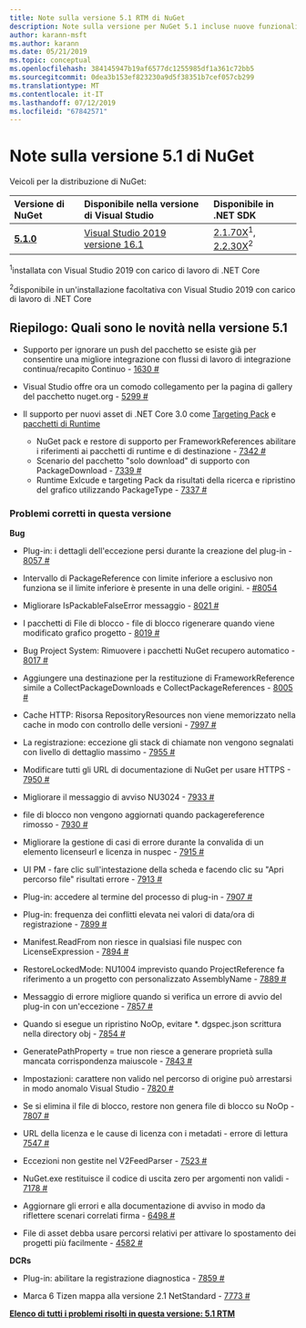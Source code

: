 ```yaml
---
title: Note sulla versione 5.1 RTM di NuGet
description: Note sulla versione per NuGet 5.1 incluse nuove funzionalità, correzioni di bug e dcr.
author: karann-msft
ms.author: karann
ms.date: 05/21/2019
ms.topic: conceptual
ms.openlocfilehash: 384145947b19af6577dc1255985df1a361c72bb5
ms.sourcegitcommit: 0dea3b153ef823230a9d5f38351b7cef057cb299
ms.translationtype: MT
ms.contentlocale: it-IT
ms.lasthandoff: 07/12/2019
ms.locfileid: "67842571"
---
```

# <a name="nuget-51-release-notes"></a>Note sulla versione 5.1 di NuGet

Veicoli per la distribuzione di NuGet:

| Versione di NuGet | Disponibile nella versione di Visual Studio| Disponibile in .NET SDK|
|:---|:---|:---|
| [**5.1.0**](https://nuget.org/downloads) | [Visual Studio 2019 versione 16.1](https://visualstudio.microsoft.com/downloads/) | [2.1.70X](https://dotnet.microsoft.com/download/dotnet-core/2.1)<sup>1</sup>, [2.2.30X](https://dotnet.microsoft.com/download/dotnet-core/2.2)<sup>2</sup> |

<sup>1</sup>installata con Visual Studio 2019 con carico di lavoro di .NET Core 

<sup>2</sup>disponibile in un'installazione facoltativa con Visual Studio 2019 con carico di lavoro di .NET Core

## <a name="summary-whats-new-in-51"></a>Riepilogo: Quali sono le novità nella versione 5.1

* Supporto per ignorare un push del pacchetto se esiste già per consentire una migliore integrazione con flussi di lavoro di integrazione continua/recapito Continuo - [1630 #](https://github.com/NuGet/Home/issues/1630#issuecomment-483461100)

* Visual Studio offre ora un comodo collegamento per la pagina di gallery del pacchetto nuget.org - [5299 #](https://github.com/NuGet/Home/issues/5299#issuecomment-494458510)

* Il supporto per nuovi asset di .NET Core 3.0 come [Targeting Pack](https://github.com/dotnet/cli/issues/10006) e [pacchetti di Runtime](https://github.com/dotnet/cli/issues/10007)
  * NuGet pack e restore di supporto per FrameworkReferences abilitare i riferimenti ai pacchetti di runtime e di destinazione - [7342 #](https://github.com/NuGet/Home/issues/7342)
  * Scenario del pacchetto "solo download" di supporto con PackageDownload - [7339 #](https://github.com/NuGet/Home/issues/7339)
  * Runtime Exlcude e targeting Pack da risultati della ricerca e ripristino del grafico utilizzando PackageType - [7337 #](https://github.com/NuGet/Home/issues/7337)

### <a name="issues-fixed-in-this-release"></a>Problemi corretti in questa versione

**Bug**

* Plug-in: i dettagli dell'eccezione persi durante la creazione del plug-in - [8057 #](https://github.com/NuGet/Home/issues/8057)

* Intervallo di PackageReference con limite inferiore a esclusivo non funziona se il limite inferiore è presente in una delle origini. - [#8054](https://github.com/NuGet/Home/issues/8054)

* Migliorare IsPackableFalseError messaggio - [8021 #](https://github.com/NuGet/Home/issues/8021)

* I pacchetti di File di blocco - file di blocco rigenerare quando viene modificato grafico progetto - [8019 #](https://github.com/NuGet/Home/issues/8019)

* Bug Project System: Rimuovere i pacchetti NuGet recupero automatico - [8017 #](https://github.com/NuGet/Home/issues/8017)

* Aggiungere una destinazione per la restituzione di FrameworkReference simile a CollectPackageDownloads e CollectPackageReferences - [8005 #](https://github.com/NuGet/Home/issues/8005)

* Cache HTTP:  Risorsa RepositoryResources non viene memorizzato nella cache in modo con controllo delle versioni - [7997 #](https://github.com/NuGet/Home/issues/7997)

* La registrazione: eccezione gli stack di chiamate non vengono segnalati con livello di dettaglio massimo - [7955 #](https://github.com/NuGet/Home/issues/7955)

* Modificare tutti gli URL di documentazione di NuGet per usare HTTPS - [7950 #](https://github.com/NuGet/Home/issues/7950)

* Migliorare il messaggio di avviso NU3024 - [7933 #](https://github.com/NuGet/Home/issues/7933)

* file di blocco non vengono aggiornati quando packagereference rimosso - [7930 #](https://github.com/NuGet/Home/issues/7930)

* Migliorare la gestione di casi di errore durante la convalida di un elemento licenseurl e licenza in nuspec - [7915 #](https://github.com/NuGet/Home/issues/7915)

* UI PM - fare clic sull'intestazione della scheda e facendo clic su "Apri percorso file" risultati errore - [7913 #](https://github.com/NuGet/Home/issues/7913)

* Plug-in: accedere al termine del processo di plug-in - [7907 #](https://github.com/NuGet/Home/issues/7907)

* Plug-in: frequenza dei conflitti elevata nei valori di data/ora di registrazione - [7899 #](https://github.com/NuGet/Home/issues/7899)

* Manifest.ReadFrom non riesce in qualsiasi file nuspec con LicenseExpression - [7894 #](https://github.com/NuGet/Home/issues/7894)

* RestoreLockedMode: NU1004 imprevisto quando ProjectReference fa riferimento a un progetto con personalizzato AssemblyName - [7889 #](https://github.com/NuGet/Home/issues/7889)

* Messaggio di errore migliore quando si verifica un errore di avvio del plug-in con un'eccezione - [7857 #](https://github.com/NuGet/Home/issues/7857)

* Quando si esegue un ripristino NoOp, evitare *. dgspec.json scrittura nella directory obj - [7854 #](https://github.com/NuGet/Home/issues/7854)

* GeneratePathProperty = true non riesce a generare proprietà sulla mancata corrispondenza maiuscole - [7843 #](https://github.com/NuGet/Home/issues/7843)

* Impostazioni: carattere non valido nel percorso di origine può arrestarsi in modo anomalo Visual Studio - [7820 #](https://github.com/NuGet/Home/issues/7820)

* Se si elimina il file di blocco, restore non genera file di blocco su NoOp - [7807 #](https://github.com/NuGet/Home/issues/7807)

* URL della licenza e le cause di licenza con i metadati - errore di lettura [7547 #](https://github.com/NuGet/Home/issues/7547)

* Eccezioni non gestite nel V2FeedParser - [7523 #](https://github.com/NuGet/Home/issues/7523)

* NuGet.exe restituisce il codice di uscita zero per argomenti non validi - [7178 #](https://github.com/NuGet/Home/issues/7178)

* Aggiornare gli errori e alla documentazione di avviso in modo da riflettere scenari correlati firma - [6498 #](https://github.com/NuGet/Home/issues/6498)

* File di asset debba usare percorsi relativi per attivare lo spostamento dei progetti più facilmente - [4582 #](https://github.com/NuGet/Home/issues/4582)

**DCRs**

* Plug-in: abilitare la registrazione diagnostica - [7859 #](https://github.com/NuGet/Home/issues/7859)

* Marca 6 Tizen mappa alla versione 2.1 NetStandard - [7773 #](https://github.com/NuGet/Home/issues/7773)

**[Elenco di tutti i problemi risolti in questa versione: 5.1 RTM](https://github.com/nuget/home/issues?q=is%3Aissue+is%3Aclosed+milestone%3A%225.1")**
